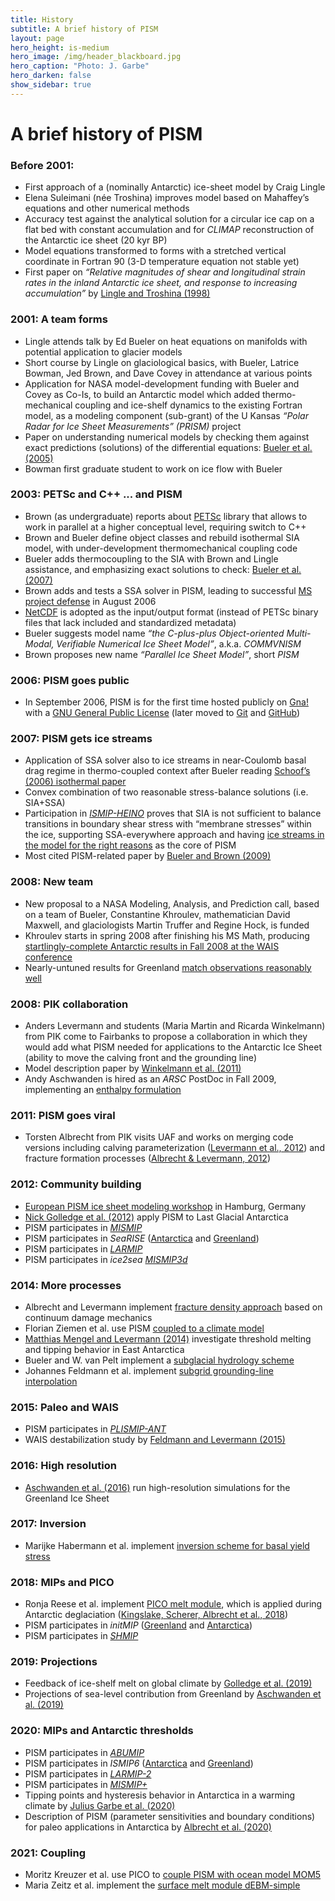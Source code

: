 ```yaml
---
title: History
subtitle: A brief history of PISM
layout: page
hero_height: is-medium
hero_image: /img/header_blackboard.jpg
hero_caption: "Photo: J. Garbe"
hero_darken: false
show_sidebar: true
---
```


# A brief history of PISM

### Before 2001:

* First approach of a (nominally Antarctic) ice-sheet model by Craig Lingle
* Elena Suleimani (née Troshina) improves model based on Mahaffey’s equations and other numerical methods
* Accuracy test against the analytical solution for a circular ice cap on a flat bed with constant accumulation and for *CLIMAP* reconstruction of the Antarctic ice sheet (20 kyr BP)
* Model equations transformed to forms with a stretched vertical coordinate in Fortran 90 (3-D temperature equation not stable yet)
* First paper on *“Relative magnitudes of shear and longitudinal strain rates in the inland Antarctic ice sheet, and response to increasing accumulation”* by [Lingle and Troshina (1998)](https://doi.org/10.3189/1998AoG27-1-187-193)

### 2001: A team forms

* Lingle attends talk by Ed Bueler on heat equations on manifolds with potential application to glacier models
* Short course by Lingle on glaciological basics, with Bueler, Latrice Bowman, Jed Brown, and Dave Covey in attendance at various points
* Application for NASA model-development funding with Bueler and Covey as Co-Is, to build an Antarctic model which added thermo-mechanical coupling and ice-shelf dynamics to the existing Fortran model, as a modeling component (sub-grant) of the U Kansas *“Polar Radar for Ice Sheet Measurements” (PRISM)* project
* Paper on understanding numerical models by checking them against exact predictions (solutions) of the differential equations: [Bueler et al. (2005)](https://doi.org/10.3189/172756505781829449)
* Bowman first graduate student to work on ice flow with Bueler

### 2003: PETSc and C++ ... and PISM

* Brown (as undergraduate) reports about [PETSc](https://petsc.org/release) library that allows to work in parallel at a higher conceptual level, requiring switch to C++
* Brown and Bueler define object classes and rebuild isothermal SIA model, with under-development thermomechanical coupling code
* Bueler adds thermocoupling to the SIA with Brown and Lingle assistance, and emphasizing exact solutions to check: [Bueler et al. (2007)](https://doi.org/10.3189/002214307783258396)
* Brown adds and tests a SSA solver in PISM, leading to successful [MS project defense](http://pism.github.io/uaf-iceflow/slidesJBrown.pdf) in August 2006
* [NetCDF](http://www.unidata.ucar.edu/software/netcdf/) is adopted as the input/output format (instead of PETSc binary files that lack included and standardized metadata)
* Bueler suggests model name *“the C-plus-plus Object-oriented Multi-Modal, Verifiable Numerical Ice Sheet Model”*, a.k.a. *COMMVNISM*
* Brown proposes new name *“Parallel Ice Sheet Model”*, short *PISM*

### 2006: PISM goes public

* In September 2006, PISM is for the first time hosted publicly on [Gna!](https://en.wikipedia.org/wiki/Gna!) with a [GNU General Public License](https://en.wikipedia.org/wiki/GNU_General_Public_License) (later moved to [Git](https://git-scm.com/) and [GitHub](https://github.com/))

### 2007: PISM gets ice streams

* Application of SSA solver also to ice streams in near-Coulomb basal drag regime in thermo-coupled context after Bueler reading [Schoof’s (2006) isothermal paper](https://doi.org/10.1017/S0022112006009591)
* Convex combination of two reasonable stress-balance solutions (i.e. SIA+SSA)
* Participation in [*ISMIP-HEINO*](https://doi.org/10.3189/002214310792447789) proves that SIA is not sufficient to balance transitions in boundary shear stress with “membrane stresses” within the ice, supporting SSA-everywhere approach and having [ice streams in the model for the right reasons](http://pism.github.io/uaf-iceflow/talkagu.pdf) as the core of PISM
* Most cited PISM-related paper by [Bueler and Brown (2009)](https://doi.org/10.1029/2008JF001179)

### 2008: New team

* New proposal to a NASA Modeling, Analysis, and Prediction call, based on a team of Bueler, Constantine Khroulev, mathematician David Maxwell, and glaciologists Martin Truffer and Regine Hock, is funded
* Khroulev starts in spring 2008 after finishing his MS Math, producing [startlingly-complete Antarctic results in Fall 2008 at the WAIS conference](http://pism.github.io/uaf-iceflow/khroulev_final.pdf)
* Nearly-untuned results for Greenland [match observations reasonably well](http://pism.github.io/uaf-iceflow/BKAJS_submit2_twocolumn.pdf)

### 2008: PIK collaboration

* Anders Levermann and students (Maria Martin and Ricarda Winkelmann) from PIK come to Fairbanks to propose a collaboration in which they would add what PISM needed for applications to the Antarctic Ice Sheet (ability to move the calving front and the grounding line)
* Model description paper by [Winkelmann et al. (2011)](https://doi.org/10.5194/tc-5-715-2011)
* Andy Aschwanden is hired as an *ARSC* PostDoc in Fall 2009, implementing an [enthalpy formulation](https://doi.org/10.3189/2012JoG11J088)

### 2011: PISM goes viral

* Torsten Albrecht from PIK visits UAF and works on merging code versions including calving parameterization ([Levermann et al., 2012](https://doi.org/10.5194/tc-6-273-2012)) and fracture formation processes ([Albrecht & Levermann, 2012](https://doi.org/10.3189/2012JoG11J191))

### 2012: Community building

* [European PISM ice sheet modeling workshop](https://mpimet.mpg.de/en/communication/news/single-news/european-ice-sheet-modellers-meet-at-mpi-m-on-21/22-may-2012) in Hamburg, Germany
* [Nick Golledge et al. (2012)](https://doi.org/10.1073/pnas.1205385109) apply PISM to Last Glacial Antarctica
* PISM participates in [*MISMIP*](https://doi.org/10.5194/tc-6-573-2012)
* PISM participates in *SeaRISE* ([Antarctica](https://doi.org/10.1002/jgrf.20081) and [Greenland](https://doi.org/10.1002/jgrf.20076))
* PISM participates in [*LARMIP*](https://doi.org/10.1007/s00382-012-1471-4)
* PISM participates in *ice2sea* [*MISMIP3d*](https://doi.org/10.3189/2013JoG12J129)

### 2014: More processes

* Albrecht and Levermann implement [fracture density approach](https://doi.org/10.5194/tc-8-587-2014) based on continuum damage mechanics
* Florian Ziemen et al. use PISM [coupled to a climate model](https://doi.org/10.5194/cp-10-1817-2014)
* [Matthias Mengel and Levermann (2014)](https://doi.org/10.1038/nclimate2226) investigate threshold melting and tipping behavior in East Antarctica
* Bueler and W. van Pelt implement a [subglacial hydrology scheme](https://doi.org/10.5194/gmd-8-1613-2015)
* Johannes Feldmann et al. implement [subgrid grounding-line interpolation](https://doi.org/10.3189/2014JoG13J093)

### 2015: Paleo and WAIS

* PISM participates in [*PLISMIP-ANT*](https://doi.org/10.5194/tc-9-881-2015)
* WAIS destabilization study by [Feldmann and Levermann (2015)](https://doi.org/10.1073/pnas.1512482112)

### 2016: High resolution

* [Aschwanden et al. (2016)](https://doi.org/10.1038/ncomms10524) run high-resolution simulations for the Greenland Ice Sheet

### 2017: Inversion

* Marijke Habermann et al. implement [inversion scheme for basal yield stress](https://doi.org/10.1017/jog.2017.61)

### 2018: MIPs and PICO

* Ronja Reese et al. implement [PICO melt module](https://doi.org/10.5194/tc-12-1969-2018), which is applied during Antarctic deglaciation ([Kingslake, Scherer, Albrecht et al., 2018](https://doi.org/10.1038/s41586-018-0208-x))
* PISM participates in *initMIP* ([Greenland](https://doi.org/10.5194/tc-12-1433-2018) and [Antarctica](https://doi.org/10.5194/tc-13-1441-2019))
* PISM participates in [*SHMIP*](https://doi.org/10.1017/jog.2018.78)

### 2019: Projections

* Feedback of ice-shelf melt on global climate by [Golledge et al. (2019)](https://doi.org/10.1038/s41586-019-0889-9)
* Projections of sea-level contribution from Greenland by [Aschwanden et al. (2019)](https://doi.org/10.1126/sciadv.aav9396) 

### 2020: MIPs and Antarctic thresholds

* PISM participates in [*ABUMIP*](https://doi.org/10.1017/jog.2020.67)
* PISM participates in *ISMIP6* ([Antarctica](https://doi.org/10.5194/tc-14-3033-2020) and [Greenland](https://doi.org/10.5194/tc-14-3071-2020))
* PISM participates in [*LARMIP-2*](https://doi.org/10.5194/esd-11-35-2020)
* PISM participates in [*MISMIP+*](https://doi.org/10.5194/tc-14-2283-2020)
* Tipping points and hysteresis behavior in Antarctica in a warming climate by [Julius Garbe et al. (2020)](https://doi.org/10.1038/s41586-020-2727-5)
* Description of PISM (parameter sensitivities and boundary conditions) for paleo applications in Antarctica by [Albrecht et al. (2020)](https://doi.org/10.5194/tc-14-599-2020)

### 2021: Coupling

* Moritz Kreuzer et al. use PICO to [couple PISM with ocean model MOM5](https://doi.org/10.5194/gmd-14-3697-2021)
* Maria Zeitz et al. implement the [surface melt module dEBM-simple](https://doi.org/10.5194/tc-2021-91)
